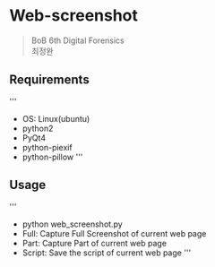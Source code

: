 # Web-screenshot

>BoB 6th Digital Forensics
  <br>최정완


## Requirements
'''
- OS: Linux(ubuntu)
- python2
- PyQt4
- python-piexif
- python-pillow
'''

## Usage
'''
- python web_screenshot.py
- Full: Capture Full Screenshot of current web page
- Part: Capture Part of current web page
- Script: Save the script of current web page
'''
